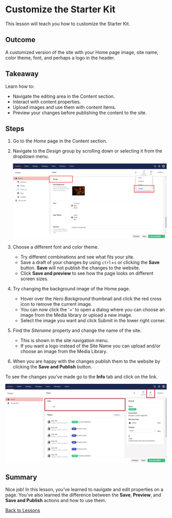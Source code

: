 # Customize the Starter Kit

This lesson will teach you how to customize the Starter Kit.

## Outcome

A customized version of the site with your Home page image, site name, color theme, font, and perhaps a logo in the header.

## Takeaway

Learn how to:

* Navigate the editing area in the Content section.
* Interact with content properties.
* Upload images and use them with content items.
* Preview your changes before publishing the content to the site.

## Steps

1. Go to the _Home_ page in the Content section.
2.  Navigate to the _Design_ group by scrolling down or selecting it from the dropdown menu.

    ![Home page Design Group](../../../../../11/umbraco-cms/tutorials/starter-kit/lessons/images/design-group.png)
3. Choose a different font and color theme.
   * Try different combinations and see what fits your site.
   * Save a draft of your changes by using `ctrl`+`s` or clicking the **Save** button. **Save** will not publish the changes to the website.
   * Click **Save and preview** to see how the page looks on different screen sizes.
4. Try changing the background image of the Home page.
   * Hover over the _Hero Background_ thumbnail and click the red cross icon to remove the current image.
   * You can now click the '+' to open a dialog where you can choose an image from the Media library or upload a new image.
   * Select the image you want and click Submit in the lower right corner.
5. Find the _Sitename_ property and change the name of the site.
   * This is shown in the site navigation menu.
   * If you want a logo instead of the Site Name you can upload and/or choose an image from the Media Library.
6. When you are happy with the changes publish them to the website by clicking the **Save and Publish** button.

To see the changes you've made go to the **Info** tab and click on the link.

![Link to page](../../../../../11/umbraco-cms/tutorials/starter-kit/lessons/images/link-to-page.png)

## Summary

Nice job! In this lesson, you've learned to navigate and edit properties on a page. You've also learned the difference between the **Save**, **Preview**, and **Save and Publish** actions and how to use them.

[Back to Lessons](./)
